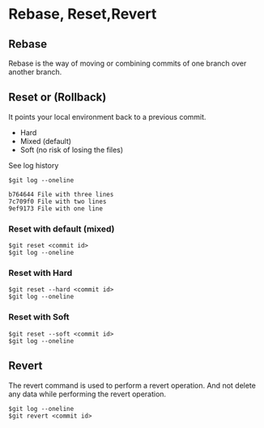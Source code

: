 # Rebase, Reset,Revert

## Rebase
Rebase is the way of moving or combining commits of one branch over another branch.


## Reset or (Rollback)
It points your local environment back to a previous commit.
* Hard
* Mixed (default)
* Soft (no risk of losing the files)



See log history
```
$git log --oneline

b764644 File with three lines
7c709f0 File with two lines
9ef9173 File with one line
```

### Reset with default (mixed)
```
$git reset <commit id>
$git log --oneline
```

### Reset with Hard
```
$git reset --hard <commit id>
$git log --oneline
```

### Reset with Soft
```
$git reset --soft <commit id>
$git log --oneline
```

## Revert
The revert command is used to perform a revert operation.
And not delete any data while performing the revert operation.

```
$git log --oneline
$git revert <commit id>
```
